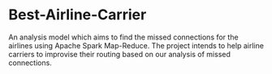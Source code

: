 # Best-Airline-Carrier
An analysis model which aims to find the missed connections for the airlines using Apache Spark Map-Reduce. The project intends to help airline carriers to improvise their routing based on our analysis of missed connections.
